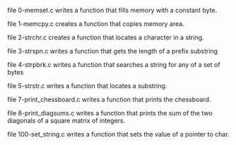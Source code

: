 file 0-memset.c writes a function that fills memory with a constant byte.

file 1-memcpy.c creates a function that copies memory area.

file 2-strchr.c creates a function that locates a character in a string.

file 3-strspn.c writes a function that gets the length of a prefix substring

file 4-strpbrk.c writes a function that searches a string for any of a set of bytes

file 5-strstr.c writes a function that locates a substring.

file 7-print_chessboard.c writes a function that prints the chessboard.

file 8-print_diagsums.c writes a function that prints the sum of the two diagonals of a square matrix of integers.

file 100-set_string.c writes a function that sets the value of a pointer to char.


